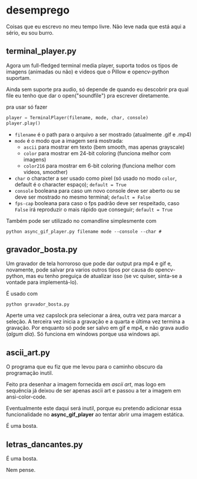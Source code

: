 # desemprego
Coisas que eu escrevo no meu tempo livre. Não leve nada que está aqui a sério, eu sou burro.

## terminal_player.py
Agora um full-fledged terminal media player, suporta todos os tipos de imagens (animadas ou não) e videos que o Pillow e opencv-python suportam.

Ainda sem suporte pra audio, só depende de quando eu descobrir pra qual file eu tenho que dar o open("soundfile") pra escrever diretamente.

pra usar só fazer
```python
player = TerminalPlayer(filename, mode, char, console)
player.play()
```
- `filename` é o path para o arquivo a ser mostrado (atualmente .gif e .mp4)
- `mode` é o modo que a imagem será mostrada: 
   * `ascii` para mostrar em texto (bem smooth, mas apenas grayscale) 
   * `color` para mostrar em 24-bit coloring (funciona melhor com imagens) 
   * `color216` para mostrar em 6-bit coloring (funciona melhor com videos, smoother)
- `char` o character a ser usado como pixel (só usado no modo `color`, default é o character espaço); `default = True`
- `console` booleana para caso um novo console deve ser aberto ou se deve ser mostrado no mesmo terminal; `default = False`
- `fps-cap` booleana para caso o fps padrão deve ser respeitado, caso `False` irá reproduzir o mais rápido que conseguir; `default = True`

Também pode ser utilizado no comandline simplesmente com
```
python async_gif_player.py filename mode --console --char #
```

## gravador_bosta.py
Um gravador de tela horroroso que pode dar output pra mp4 e gif e, novamente, pode salvar pra varios outros tipos por causa do opencv-python, mas eu tenho preguiça de atualizar isso (se vc quiser, sinta-se a vontade para implementá-lo).

É usado com
```
python gravador_bosta.py
```
Aperte uma vez capslock pra selecionar a área, outra vez para marcar a seleção. A terceira vez inicia a gravação e a quarta e última vez termina a gravação.
Por enquanto só pode ser salvo em gif e mp4, e não grava audio (_algum dia_). Só funciona em windows porque usa windows api.

## ascii_art.py
O programa que eu fiz que me levou para o caminho obscuro da programação inutil. 

Feito pra desenhar a imagem fornecida em _ascii art_, mas logo em sequência já deixou de ser apenas ascii art e passou a ter a imagem em ansi-color-code.

Eventualmente este daqui será inutil, porque eu pretendo adicionar essa funcionalidade no **async_gif_player** ao tentar abrir uma imagem estática.

É uma bosta.


## letras_dancantes.py

É uma bosta.

Nem pense.
